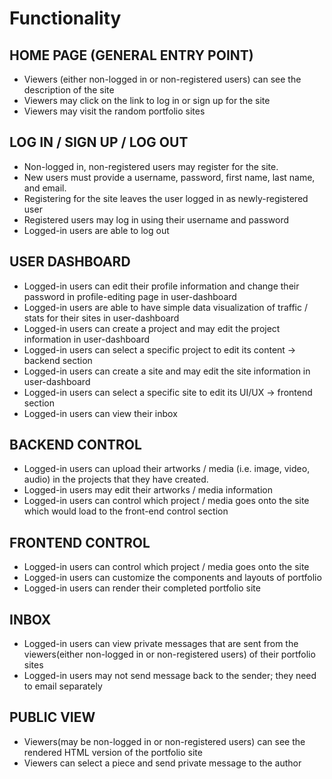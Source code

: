 # Functionality

## HOME PAGE (GENERAL ENTRY POINT)
- Viewers (either non-logged in or non-registered users) can see the description of the site
- Viewers may click on the link to log in or sign up for the site
- Viewers may visit the random portfolio sites


## LOG IN / SIGN UP / LOG OUT
- Non-logged in, non-registered users may register for the site.
- New users must provide a username, password, first name, last name, and email.
- Registering for the site leaves the user logged in as newly-registered user
- Registered users may log in using their username and password
- Logged-in users are able to log out


## USER DASHBOARD
- Logged-in users can edit their profile information and change their password in profile-editing page in user-dashboard
- Logged-in users are able to have simple data visualization of traffic / stats for their sites in user-dashboard
- Logged-in users can create a project and may edit the project information in user-dashboard
- Logged-in users can select a specific project to edit its content -> backend section
- Logged-in users can create a site and may edit the site information in user-dashboard
- Logged-in users can select a specific site to edit its UI/UX -> frontend section
- Logged-in users can view their inbox


## BACKEND CONTROL
- Logged-in users can upload their artworks / media (i.e. image, video, audio) in the projects that they have created.
- Logged-in users may edit their artworks / media information
- Logged-in users can control which project / media goes onto the site which would load to the front-end control section


## FRONTEND CONTROL
- Logged-in users can control which project / media goes onto the site
- Logged-in users can customize the components and layouts of portfolio
- Logged-in users can render their completed portfolio site


## INBOX
- Logged-in users can view private messages that are sent from the viewers(either non-logged in or non-registered users) of their portfolio sites
- Logged-in users may not send message back to the sender; they need to email separately


## PUBLIC VIEW
- Viewers(may be non-logged in or non-registered users) can see the rendered HTML version of the portfolio site
- Viewers can select a piece and send private message to the author
